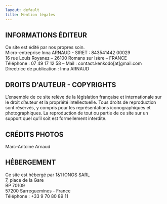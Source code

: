 ```yaml
---
layout: default
title: Mention légales
---
```


## INFORMATIONS ÉDITEUR

Ce site est édité par nos propres soin.  
Micro-entreprise Inna ARNAUD - SIRET : 843541442 00029  
16 rue Louis Royanez – 26100 Romans sur Isère – FRANCE  
Téléphone : 07 49 17 12 58 – Mail : contact.kenkodo[at]gmail.com  
Directrice de publication : Inna ARNAUD  

## DROITS D'AUTEUR - COPYRIGHTS

L’ensemble de ce site relève de la législation française et internationale sur le droit d’auteur et la propriété intellectuelle. Tous droits de reproduction sont réservés, y compris pour les représentations iconographiques et photographiques. La reproduction de tout ou partie de ce site sur un support quel qu’il soit est formellement interdite.

## CRÉDITS PHOTOS

Marc-Antoine Arnaud

## HÉBERGEMENT

Ce site est hébergé par 1&1 IONOS SARL  
7, place de la Gare  
BP 70109  
57200 Sarreguemines - France  
Téléphone : +33 9 70 80 89 11  